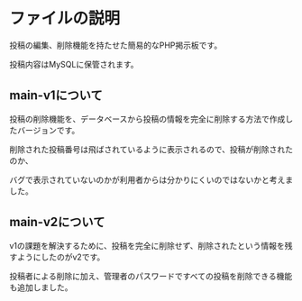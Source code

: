 # ファイルの説明

投稿の編集、削除機能を持たせた簡易的なPHP掲示板です。

投稿内容はMySQLに保管されます。

## main-v1について

投稿の削除機能を、データベースから投稿の情報を完全に削除する方法で作成したバージョンです。

削除された投稿番号は飛ばされているように表示されるので、投稿が削除されたのか、

バグで表示されていないのかが利用者からは分かりにくいのではないかと考えました。

## main-v2について

v1の課題を解決するために、投稿を完全に削除せず、削除されたという情報を残すようにしたのがv2です。

投稿者による削除に加え、管理者のパスワードですべての投稿を削除できる機能も追加しました。

